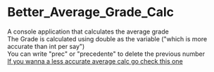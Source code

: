 # Better_Average_Grade_Calc
  A console application that calculates the average grade   
The Grade is calculated using double as the variable ("which is more accurate than int per say")  
You can write "prec" or "precedente" to delete the previous number  
[If you wanna a less accurate average calc go check this one](https://github.com/FedericoSlongo/Average_Grade_Calc)
